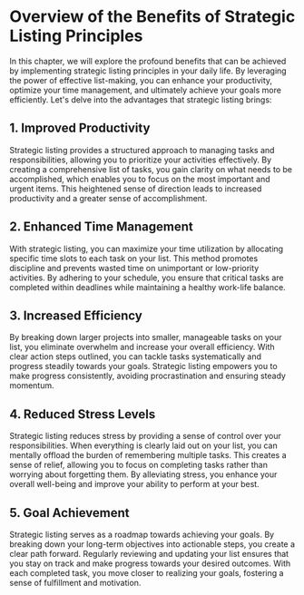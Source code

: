 Overview of the Benefits of Strategic Listing Principles
===================================================================

In this chapter, we will explore the profound benefits that can be achieved by implementing strategic listing principles in your daily life. By leveraging the power of effective list-making, you can enhance your productivity, optimize your time management, and ultimately achieve your goals more efficiently. Let's delve into the advantages that strategic listing brings:

1\. Improved Productivity
------------------------

Strategic listing provides a structured approach to managing tasks and responsibilities, allowing you to prioritize your activities effectively. By creating a comprehensive list of tasks, you gain clarity on what needs to be accomplished, which enables you to focus on the most important and urgent items. This heightened sense of direction leads to increased productivity and a greater sense of accomplishment.

2\. Enhanced Time Management
---------------------------

With strategic listing, you can maximize your time utilization by allocating specific time slots to each task on your list. This method promotes discipline and prevents wasted time on unimportant or low-priority activities. By adhering to your schedule, you ensure that critical tasks are completed within deadlines while maintaining a healthy work-life balance.

3\. Increased Efficiency
-----------------------

By breaking down larger projects into smaller, manageable tasks on your list, you eliminate overwhelm and increase your overall efficiency. With clear action steps outlined, you can tackle tasks systematically and progress steadily towards your goals. Strategic listing empowers you to make progress consistently, avoiding procrastination and ensuring steady momentum.

4\. Reduced Stress Levels
------------------------

Strategic listing reduces stress by providing a sense of control over your responsibilities. When everything is clearly laid out on your list, you can mentally offload the burden of remembering multiple tasks. This creates a sense of relief, allowing you to focus on completing tasks rather than worrying about forgetting them. By alleviating stress, you enhance your overall well-being and improve your ability to perform at your best.

5\. Goal Achievement
-------------------

Strategic listing serves as a roadmap towards achieving your goals. By breaking down your long-term objectives into actionable steps, you create a clear path forward. Regularly reviewing and updating your list ensures that you stay on track and make progress towards your desired outcomes. With each completed task, you move closer to realizing your goals, fostering a sense of fulfillment and motivation.
